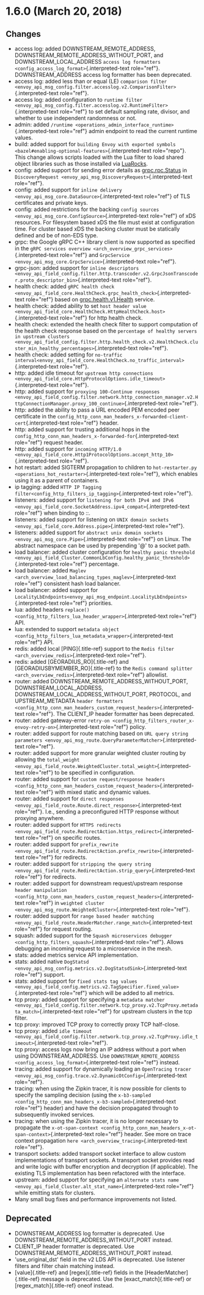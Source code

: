 1.6.0 (March 20, 2018)
======================

Changes
-------

-   access log: added DOWNSTREAM_REMOTE_ADDRESS,
    DOWNSTREAM_REMOTE_ADDRESS_WITHOUT_PORT, and DOWNSTREAM_LOCAL_ADDRESS
    `access log formatters <config_access_log_format>`{.interpreted-text
    role="ref"}. DOWNSTREAM_ADDRESS access log formatter has been
    deprecated.
-   access log: added less than or equal (LE) `comparison filter
    <envoy_api_msg_config.filter.accesslog.v2.ComparisonFilter>`{.interpreted-text
    role="ref"}.
-   access log: added configuration to `runtime filter
    <envoy_api_msg_config.filter.accesslog.v2.RuntimeFilter>`{.interpreted-text
    role="ref"} to set default sampling rate, divisor, and whether to
    use independent randomness or not.
-   admin: added
    `/runtime <operations_admin_interface_runtime>`{.interpreted-text
    role="ref"} admin endpoint to read the current runtime values.
-   build: added support for `building Envoy with exported symbols
    <bazel#enabling-optional-features>`{.interpreted-text role="repo"}.
    This change allows scripts loaded with the Lua filter to load shared
    object libraries such as those installed via
    [LuaRocks](https://luarocks.org/).
-   config: added support for sending error details as
    [grpc.rpc.Status](https://github.com/googleapis/googleapis/blob/master/google/rpc/status.proto)
    in
    `DiscoveryRequest <envoy_api_msg_DiscoveryRequest>`{.interpreted-text
    role="ref"}.
-   config: added support for
    `inline delivery <envoy_api_msg_core.DataSource>`{.interpreted-text
    role="ref"} of TLS certificates and private keys.
-   config: added restrictions for the backing
    `config sources <envoy_api_msg_core.ConfigSource>`{.interpreted-text
    role="ref"} of xDS resources. For filesystem based xDS the file must
    exist at configuration time. For cluster based xDS the backing
    cluster must be statically defined and be of non-EDS type.
-   grpc: the Google gRPC C++ library client is now supported as
    specified in the `gRPC services
    overview <arch_overview_grpc_services>`{.interpreted-text
    role="ref"} and
    `GrpcService <envoy_api_msg_core.GrpcService>`{.interpreted-text
    role="ref"}.
-   grpc-json: added support for `inline descriptors
    <envoy_api_field_config.filter.http.transcoder.v2.GrpcJsonTranscoder.proto_descriptor_bin>`{.interpreted-text
    role="ref"}.
-   health check: added
    `gRPC health check <envoy_api_field_core.HealthCheck.grpc_health_check>`{.interpreted-text
    role="ref"} based on
    [grpc.health.v1.Health](https://github.com/grpc/grpc/blob/master/src/proto/grpc/health/v1/health.proto)
    service.
-   health check: added ability to set `host header value
    <envoy_api_field_core.HealthCheck.HttpHealthCheck.host>`{.interpreted-text
    role="ref"} for http health check.
-   health check: extended the health check filter to support
    computation of the health check response based on the
    `percentage of healthy servers in upstream clusters
    <envoy_api_field_config.filter.http.health_check.v2.HealthCheck.cluster_min_healthy_percentages>`{.interpreted-text
    role="ref"}.
-   health check: added setting for `no-traffic
    interval<envoy_api_field_core.HealthCheck.no_traffic_interval>`{.interpreted-text
    role="ref"}.
-   http: added idle timeout for `upstream http connections
    <envoy_api_field_core.HttpProtocolOptions.idle_timeout>`{.interpreted-text
    role="ref"}.
-   http: added support for `proxying 100-Continue responses
    <envoy_api_field_config.filter.network.http_connection_manager.v2.HttpConnectionManager.proxy_100_continue>`{.interpreted-text
    role="ref"}.
-   http: added the ability to pass a URL encoded PEM encoded peer
    certificate in the
    `config_http_conn_man_headers_x-forwarded-client-cert`{.interpreted-text
    role="ref"} header.
-   http: added support for trusting additional hops in the
    `config_http_conn_man_headers_x-forwarded-for`{.interpreted-text
    role="ref"} request header.
-   http: added support for `incoming HTTP/1.0
    <envoy_api_field_core.Http1ProtocolOptions.accept_http_10>`{.interpreted-text
    role="ref"}.
-   hot restart: added SIGTERM propagation to children to
    `hot-restarter.py
    <operations_hot_restarter>`{.interpreted-text role="ref"}, which
    enables using it as a parent of containers.
-   ip tagging: added
    `HTTP IP Tagging filter<config_http_filters_ip_tagging>`{.interpreted-text
    role="ref"}.
-   listeners: added support for `listening for both IPv4 and IPv6
    <envoy_api_field_core.SocketAddress.ipv4_compat>`{.interpreted-text
    role="ref"} when binding to ::.
-   listeners: added support for listening on `UNIX domain sockets
    <envoy_api_field_core.Address.pipe>`{.interpreted-text role="ref"}.
-   listeners: added support for
    `abstract unix domain sockets <envoy_api_msg_core.Pipe>`{.interpreted-text
    role="ref"} on Linux. The abstract namespace can be used by
    prepending \'@\' to a socket path.
-   load balancer: added cluster configuration for
    `healthy panic threshold
    <envoy_api_field_Cluster.CommonLbConfig.healthy_panic_threshold>`{.interpreted-text
    role="ref"} percentage.
-   load balancer: added
    `Maglev <arch_overview_load_balancing_types_maglev>`{.interpreted-text
    role="ref"} consistent hash load balancer.
-   load balancer: added support for
    `LocalityLbEndpoints<envoy_api_msg_endpoint.LocalityLbEndpoints>`{.interpreted-text
    role="ref"} priorities.
-   lua: added headers
    `replace() <config_http_filters_lua_header_wrapper>`{.interpreted-text
    role="ref"} API.
-   lua: extended to support
    `metadata object <config_http_filters_lua_metadata_wrapper>`{.interpreted-text
    role="ref"} API.
-   redis: added local [PING]{.title-ref} support to the
    `Redis filter <arch_overview_redis>`{.interpreted-text role="ref"}.
-   redis: added [GEORADIUS_RO]{.title-ref} and
    [GEORADIUSBYMEMBER_RO]{.title-ref} to the `Redis command splitter
    <arch_overview_redis>`{.interpreted-text role="ref"} allowlist.
-   router: added DOWNSTREAM_REMOTE_ADDRESS_WITHOUT_PORT,
    DOWNSTREAM_LOCAL_ADDRESS, DOWNSTREAM_LOCAL_ADDRESS_WITHOUT_PORT,
    PROTOCOL, and UPSTREAM_METADATA `header
    formatters <config_http_conn_man_headers_custom_request_headers>`{.interpreted-text
    role="ref"}. The CLIENT_IP header formatter has been deprecated.
-   router: added gateway-error
    `retry-on <config_http_filters_router_x-envoy-retry-on>`{.interpreted-text
    role="ref"} policy.
-   router: added support for route matching based on
    `URL query string parameters
    <envoy_api_msg_route.QueryParameterMatcher>`{.interpreted-text
    role="ref"}.
-   router: added support for more granular weighted cluster routing by
    allowing the `total_weight
    <envoy_api_field_route.WeightedCluster.total_weight>`{.interpreted-text
    role="ref"} to be specified in configuration.
-   router: added support for `custom request/response headers
    <config_http_conn_man_headers_custom_request_headers>`{.interpreted-text
    role="ref"} with mixed static and dynamic values.
-   router: added support for
    `direct responses <envoy_api_field_route.Route.direct_response>`{.interpreted-text
    role="ref"}. I.e., sending a preconfigured HTTP response without
    proxying anywhere.
-   router: added support for `HTTPS redirects
    <envoy_api_field_route.RedirectAction.https_redirect>`{.interpreted-text
    role="ref"} on specific routes.
-   router: added support for `prefix_rewrite
    <envoy_api_field_route.RedirectAction.prefix_rewrite>`{.interpreted-text
    role="ref"} for redirects.
-   router: added support for `stripping the query string
    <envoy_api_field_route.RedirectAction.strip_query>`{.interpreted-text
    role="ref"} for redirects.
-   router: added support for downstream request/upstream response
    `header manipulation <config_http_conn_man_headers_custom_request_headers>`{.interpreted-text
    role="ref"} in `weighted
    cluster <envoy_api_msg_route.WeightedCluster>`{.interpreted-text
    role="ref"}.
-   router: added support for `range based header matching
    <envoy_api_field_route.HeaderMatcher.range_match>`{.interpreted-text
    role="ref"} for request routing.
-   squash: added support for the
    `Squash microservices debugger <config_http_filters_squash>`{.interpreted-text
    role="ref"}. Allows debugging an incoming request to a microservice
    in the mesh.
-   stats: added metrics service API implementation.
-   stats: added native
    `DogStatsd <envoy_api_msg_config.metrics.v2.DogStatsdSink>`{.interpreted-text
    role="ref"} support.
-   stats: added support for `fixed stats tag values
    <envoy_api_field_config.metrics.v2.TagSpecifier.fixed_value>`{.interpreted-text
    role="ref"} which will be added to all metrics.
-   tcp proxy: added support for specifying a `metadata matcher
    <envoy_api_field_config.filter.network.tcp_proxy.v2.TcpProxy.metadata_match>`{.interpreted-text
    role="ref"} for upstream clusters in the tcp filter.
-   tcp proxy: improved TCP proxy to correctly proxy TCP half-close.
-   tcp proxy: added `idle timeout
    <envoy_api_field_config.filter.network.tcp_proxy.v2.TcpProxy.idle_timeout>`{.interpreted-text
    role="ref"}.
-   tcp proxy: access logs now bring an IP address without a port when
    using DOWNSTREAM_ADDRESS. Use
    `DOWNSTREAM_REMOTE_ADDRESS <config_access_log_format>`{.interpreted-text
    role="ref"} instead.
-   tracing: added support for dynamically loading an
    `OpenTracing tracer
    <envoy_api_msg_config.trace.v2.DynamicOtConfig>`{.interpreted-text
    role="ref"}.
-   tracing: when using the Zipkin tracer, it is now possible for
    clients to specify the sampling decision (using the
    `x-b3-sampled <config_http_conn_man_headers_x-b3-sampled>`{.interpreted-text
    role="ref"} header) and have the decision propagated through to
    subsequently invoked services.
-   tracing: when using the Zipkin tracer, it is no longer necessary to
    propagate the
    `x-ot-span-context <config_http_conn_man_headers_x-ot-span-context>`{.interpreted-text
    role="ref"} header. See more on trace context propagation
    `here <arch_overview_tracing>`{.interpreted-text role="ref"}.
-   transport sockets: added transport socket interface to allow custom
    implementations of transport sockets. A transport socket provides
    read and write logic with buffer encryption and decryption (if
    applicable). The existing TLS implementation has been refactored
    with the interface.
-   upstream: added support for specifying an `alternate stats name
    <envoy_api_field_Cluster.alt_stat_name>`{.interpreted-text
    role="ref"} while emitting stats for clusters.
-   Many small bug fixes and performance improvements not listed.

Deprecated
----------

-   DOWNSTREAM_ADDRESS log formatter is deprecated. Use
    DOWNSTREAM_REMOTE_ADDRESS_WITHOUT_PORT instead.
-   CLIENT_IP header formatter is deprecated. Use
    DOWNSTREAM_REMOTE_ADDRESS_WITHOUT_PORT instead.
-   \'use_original_dst\' field in the v2 LDS API is deprecated. Use
    listener filters and filter chain matching instead.
-   [value]{.title-ref} and [regex]{.title-ref} fields in the
    [HeaderMatcher]{.title-ref} message is deprecated. Use the
    [exact_match]{.title-ref} or [regex_match]{.title-ref} oneof
    instead.
